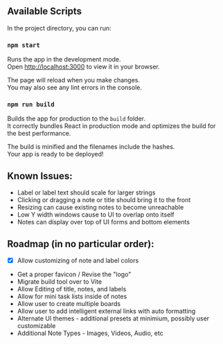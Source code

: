 ## Available Scripts

In the project directory, you can run:

### `npm start`

Runs the app in the development mode.\
Open [http://localhost:3000](http://localhost:3000) to view it in your browser.

The page will reload when you make changes.\
You may also see any lint errors in the console.

### `npm run build`

Builds the app for production to the `build` folder.\
It correctly bundles React in production mode and optimizes the build for the best performance.

The build is minified and the filenames include the hashes.\
Your app is ready to be deployed!

## Known Issues:
   -  Label or label text should scale for larger strings
   -  Clicking or dragging a note or title should bring it to the front
   -  Resizing can cause existing notes to become unreachable
   -  Low Y width windows cause to UI to overlap onto itself
   -  Notes can display over top of UI forms and bottom elements

## Roadmap (in no particular order):
   -   [x] Allow customizing of note and label colors
   -   Get a proper favicon / Revise the "logo"
   -   Migrate build tool over to Vite
   -   Allow Editing of title, notes, and labels
   -   Allow for mini task lists inside of notes 
   -   Allow user to create multiple boards
   -   Allow user to add intelligent external links with auto formatting
   -   Alternate UI themes - additional presets at minimium, possibly user customizable
   -  Additional Note Types - Images, Videos, Audio, etc

